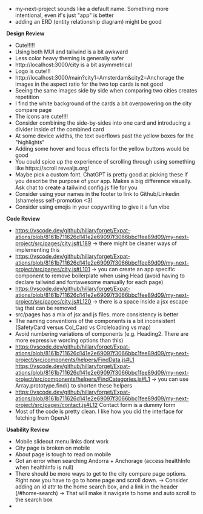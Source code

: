 - my-next-project sounds like a default name. Something more intentional, even if's just "app" is better
- adding an ERD (entity relationship diagram) might be good

__Design Review__
- Cute!!!!!
- Using both MUI and tailwind is a bit awkward
- Less color heavy theming is generally safer
- http://localhost:3000/city is a bit asymmetrical
- Logo is cute!!!
- http://localhost:3000/main?city1=Amsterdam&city2=Anchorage the images in the aspect ratio for the two top cards is not good
- Seeing the same images side by side when comparing two cities creates repetition
- I find the white background of the cards a bit overpowering on the city compare page
- The icons are cute!!!!
- Consider combining the side-by-sides into one card and introducing a divider inside of the combined card
- At some device widths, the text overflows past the yellow boxes for the "highlights"
- Adding some hover and focus effects for the yellow buttons would be good
- You could spice up the experience of scrolling through using something like https://scroll revealjs.org/ 
- Maybe pick a custom font. ChatGPT is pretty good at picking these if you describe the purpose of your app. Makes a big difference visually. Ask chat to create a tailwind.config.js file for you
- Consider using your names in the footer to link to Github/Linkedin (shameless self-promotion <3)
- Consider using emojis in your copywriting to give it a fun vibe 

__Code Review__
- https://vscode.dev/github/hillaryforget/Expat-ations/blob/8161b711626d141e2e69097f3066bbc1fee89d09/my-next-project/src/pages/city.js#L189 -> there might be cleaner ways of implementing this
- https://vscode.dev/github/hillaryforget/Expat-ations/blob/8161b711626d141e2e69097f3066bbc1fee89d09/my-next-project/src/pages/city.js#L101 -> you can create an app specific component to remove boilerplate when using Head (avoid having to declare tailwind and fontawesome manually for each page)
- https://vscode.dev/github/hillaryforget/Expat-ations/blob/8161b711626d141e2e69097f3066bbc1fee89d09/my-next-project/src/pages/city.js#L120 -> there is a space inside a jsx escape tag that can be removed
- src/pages has a mix of jsx and js files. more consistency is better
- The naming conventions of the components is a bit inconsistent (SafetyCard versus Col_Card vs Circleloading vs map)
- Avoid numbering variations of components (e.g. Heading2. There are more expressive wording options than this)
- https://vscode.dev/github/hillaryforget/Expat-ations/blob/8161b711626d141e2e69097f3066bbc1fee89d09/my-next-project/src/components/helpers/FindData.js#L1 https://vscode.dev/github/hillaryforget/Expat-ations/blob/8161b711626d141e2e69097f3066bbc1fee89d09/my-next-project/src/components/helpers/FindCategories.js#L1 -> you can use Array.prototype.find() to shorten these helpers
- https://vscode.dev/github/hillaryforget/Expat-ations/blob/8161b711626d141e2e69097f3066bbc1fee89d09/my-next-project/src/pages/contact.js#L12 Contact form is a dummy form
- Most of the code is pretty clean. I like how you did the interface for fetching from OpenAI

__Usability Review__
- Mobile slideout menu links dont work
- City page is broken on mobile
- About page is tough to read on mobile
- Got an error when searching Andorra + Anchorage (access healthInfo when healthInfo is null)
- There should be more ways to get to the city compare page options. Right now you have to go to home page and scroll down.
  -> Consider adding an id attr to the home search box, and a link in the header (/#home-search)
  -> That will make it navigate to home and auto scroll to the search box
- 
